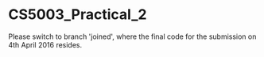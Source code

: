 # CS5003_Practical_2

Please switch to branch 'joined', where the final code for the submission on 4th April 2016 resides.
